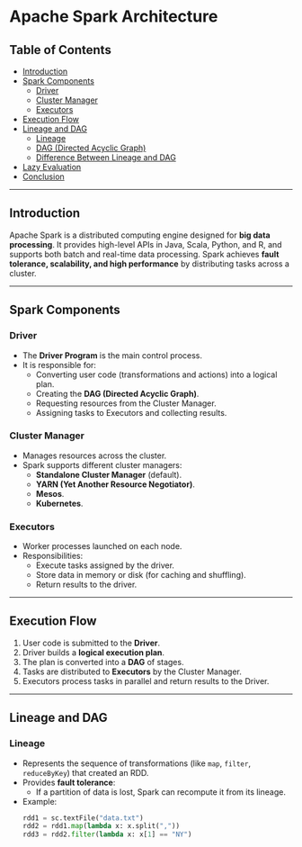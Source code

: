 # Apache Spark Architecture

## Table of Contents
- [Introduction](#introduction)
- [Spark Components](#spark-components)
  - [Driver](#driver)
  - [Cluster Manager](#cluster-manager)
  - [Executors](#executors)
- [Execution Flow](#execution-flow)
- [Lineage and DAG](#lineage-and-dag)
  - [Lineage](#lineage)
  - [DAG (Directed Acyclic Graph)](#dag-directed-acyclic-graph)
  - [Difference Between Lineage and DAG](#difference-between-lineage-and-dag)
- [Lazy Evaluation](#lazy-evaluation)
- [Conclusion](#conclusion)

---

## Introduction
Apache Spark is a distributed computing engine designed for **big data processing**. It provides high-level APIs in Java, Scala, Python, and R, and supports both batch and real-time data processing. Spark achieves **fault tolerance, scalability, and high performance** by distributing tasks across a cluster.

---

## Spark Components

### Driver
- The **Driver Program** is the main control process.
- It is responsible for:
  * Converting user code (transformations and actions) into a logical plan.
  * Creating the **DAG (Directed Acyclic Graph)**.
  * Requesting resources from the Cluster Manager.
  * Assigning tasks to Executors and collecting results.

### Cluster Manager
- Manages resources across the cluster.
- Spark supports different cluster managers:
  * **Standalone Cluster Manager** (default).
  * **YARN (Yet Another Resource Negotiator)**.
  * **Mesos**.
  * **Kubernetes**.

### Executors
- Worker processes launched on each node.
- Responsibilities:
  * Execute tasks assigned by the driver.
  * Store data in memory or disk (for caching and shuffling).
  * Return results to the driver.

---

## Execution Flow
1. User code is submitted to the **Driver**.
2. Driver builds a **logical execution plan**.
3. The plan is converted into a **DAG** of stages.
4. Tasks are distributed to **Executors** by the Cluster Manager.
5. Executors process tasks in parallel and return results to the Driver.

---

## Lineage and DAG

### Lineage
- Represents the sequence of transformations (like `map`, `filter`, `reduceByKey`) that created an RDD.
- Provides **fault tolerance**:
  * If a partition of data is lost, Spark can recompute it from its lineage.
- Example:  
  ```python
  rdd1 = sc.textFile("data.txt")
  rdd2 = rdd1.map(lambda x: x.split(","))
  rdd3 = rdd2.filter(lambda x: x[1] == "NY")
